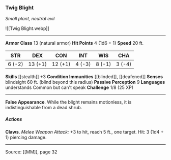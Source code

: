 ### Twig Blight
_Small plant, neutral evil_

![[Twig Blight.webp]]




---

**Armor Class** 13 (natural armor)
**Hit Points** 4 (1d6 + 1)
**Speed** 20 ft.

| STR     | DEX     | CON     | INT     | WIS     | CHA     |
|---------|---------|---------|---------|---------|---------|
| 6 (-2) | 13 (+1) | 12 (+1) | 4 (-3) | 8 (-1) | 3 (-4) |

**Skills** [[stealth]] +3
**Condition Immunities** [[blinded]], [[deafened]]
**Senses** blindsight 60 ft. (blind beyond this radius)
**Passive Perception** 9
**Languages** understands Common but can't speak
**Challenge** 1/8 (25 XP)

---

**False Appearance**. While the blight remains motionless, it is indistinguishable from a dead shrub.

##### Actions
**Claws**. _Melee Weapon Attack:_ +3 to hit, reach 5 ft., one target. Hit: 3 (1d4 + 1) piercing damage.


---

Source: [[MM]], page 32